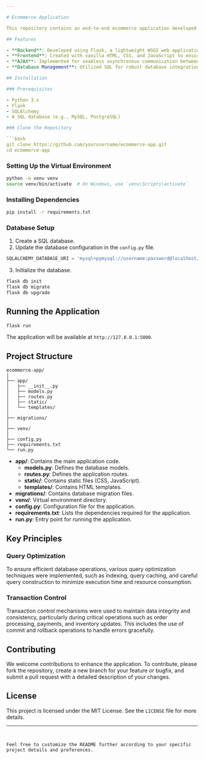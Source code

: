 ```yaml
---

# Ecommerce Application

This repository contains an end-to-end ecommerce application developed using Python and Flask for the backend, and vanilla HTML, CSS, and JavaScript for the frontend. The application focuses on robust DBMS and SQL integration, ensuring a high-performing and scalable database through the use of query optimization and transaction control principles.

## Features

- **Backend**: Developed using Flask, a lightweight WSGI web application framework in Python.
- **Frontend**: Created with vanilla HTML, CSS, and JavaScript to ensure a responsive and user-friendly interface.
- **AJAX**: Implemented for seamless asynchronous communication between the frontend and backend.
- **Database Management**: Utilized SQL for robust database integration, with a focus on query optimization and transaction control to maintain performance and scalability.

## Installation

### Prerequisites

- Python 3.x
- Flask
- SQLAlchemy
- A SQL database (e.g., MySQL, PostgreSQL)

### Clone the Repository

```bash
git clone https://github.com/yourusername/ecommerce-app.git
cd ecommerce-app
```

### Setting Up the Virtual Environment

```bash
python -m venv venv
source venv/bin/activate  # On Windows, use `venv\Scripts\activate`
```

### Installing Dependencies

```bash
pip install -r requirements.txt
```

### Database Setup

1. Create a SQL database.
2. Update the database configuration in the `config.py` file.

```python
SQLALCHEMY_DATABASE_URI = 'mysql+pymysql://username:password@localhost/dbname'
```

3. Initialize the database.

```bash
flask db init
flask db migrate
flask db upgrade
```

## Running the Application

```bash
flask run
```

The application will be available at `http://127.0.0.1:5000`.

## Project Structure

```
ecommerce-app/
│
├── app/
│   ├── __init__.py
│   ├── models.py
│   ├── routes.py
│   ├── static/
│   └── templates/
│
├── migrations/
│
├── venv/
│
├── config.py
├── requirements.txt
└── run.py
```

- **app/**: Contains the main application code.
  - **models.py**: Defines the database models.
  - **routes.py**: Defines the application routes.
  - **static/**: Contains static files (CSS, JavaScript).
  - **templates/**: Contains HTML templates.
- **migrations/**: Contains database migration files.
- **venv/**: Virtual environment directory.
- **config.py**: Configuration file for the application.
- **requirements.txt**: Lists the dependencies required for the application.
- **run.py**: Entry point for running the application.

## Key Principles

### Query Optimization

To ensure efficient database operations, various query optimization techniques were implemented, such as indexing, query caching, and careful query construction to minimize execution time and resource consumption.

### Transaction Control

Transaction control mechanisms were used to maintain data integrity and consistency, particularly during critical operations such as order processing, payments, and inventory updates. This includes the use of commit and rollback operations to handle errors gracefully.

## Contributing

We welcome contributions to enhance the application. To contribute, please fork the repository, create a new branch for your feature or bugfix, and submit a pull request with a detailed description of your changes.

## License

This project is licensed under the MIT License. See the `LICENSE` file for more details.

---
```


Feel free to customize the README further according to your specific project details and preferences.
